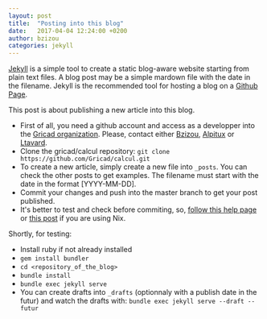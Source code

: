 ```yaml
---
layout: post
title:  "Posting into this blog"
date:   2017-04-04 12:24:00 +0200
author: bzizou
categories: jekyll
---
```


[Jekyll][jekyll] is a simple tool to create a static blog-aware website starting from plain text files. A blog post may be a simple mardown file with the date in the filename. Jekyll is the recommended tool for hosting a blog on a [Github Page][github-pages]. 

This post is about publishing a new article into this blog.

* First of all, you need a github account and access as a developper into the [Gricad organization][gricad-org]. Please, contact either [Bzizou][bzizou], [Alpitux][alpitux] or [Ltavard][ltavard].
* Clone the gricad/calcul repository:
`git clone https://github.com/Gricad/calcul.git`
* To create a new article, simply create a new file into `_posts`. You can check the other posts to get examples. The filename must start with the date in the format [YYYY-MM-DD].
* Commit your changes and push into the master branch to get your post published.
* It's better to test and check before commiting, so, [follow this help page][testing_localy] or [this post][testing_localy_nix] if you are using Nix.

Shortly, for testing:
  * Install ruby if not already installed
  * `gem install bundler`
  * `cd <repository_of_the_blog>`
  * `bundle install`
  * `bundle exec jekyll serve` 
* You can create drafts into `_drafts`  (optionnaly with a publish date in the futur) and watch the drafts with:
`bundle exec jekyll serve --draft --futur`

[jekyll]: https://jekyllrb.com/
[github-pages]: https://pages.github.com/
[gricad-org]: https://github.com/Gricad
[bzizou]: https://github.com/bzizou
[alpitux]: https://github.com/alpitux
[ltavard]: https://github.com/ltavard
[testing_localy]: https://help.github.com/articles/setting-up-your-github-pages-site-locally-with-jekyll
[testing_localy_nix]: https://gricad.github.io/calcul/jekyll/nix/2017/04/04/setting-up-github-pages-site-locally-with-jekyll-under-nix.html
